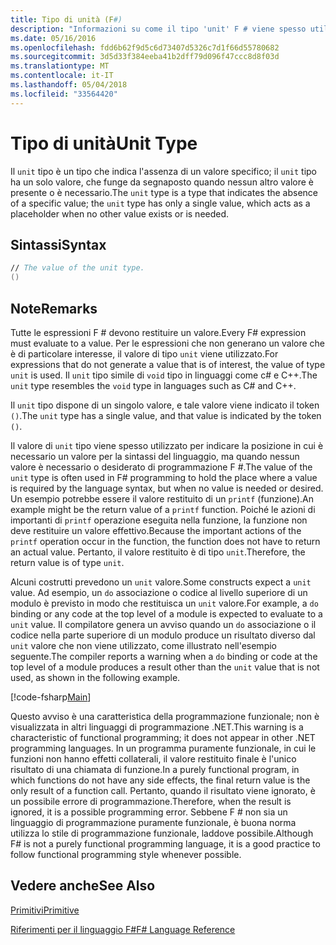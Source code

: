 ```yaml
---
title: Tipo di unità (F#)
description: "Informazioni su come il tipo 'unit' F # viene spesso utilizzato per indicare la posizione in cui è necessario un valore per la sintassi del linguaggio quando il valore non è necessario o desiderato."
ms.date: 05/16/2016
ms.openlocfilehash: fdd6b62f9d5c6d73407d5326c7d1f66d55780682
ms.sourcegitcommit: 3d5d33f384eeba41b2dff79d096f47ccc8d8f03d
ms.translationtype: MT
ms.contentlocale: it-IT
ms.lasthandoff: 05/04/2018
ms.locfileid: "33564420"
---
```

# <a name="unit-type"></a><span data-ttu-id="4ebe9-103">Tipo di unità</span><span class="sxs-lookup"><span data-stu-id="4ebe9-103">Unit Type</span></span>

<span data-ttu-id="4ebe9-104">Il `unit` tipo è un tipo che indica l'assenza di un valore specifico; il `unit` tipo ha un solo valore, che funge da segnaposto quando nessun altro valore è presente o è necessario.</span><span class="sxs-lookup"><span data-stu-id="4ebe9-104">The `unit` type is a type that indicates the absence of a specific value; the `unit` type has only a single value, which acts as a placeholder when no other value exists or is needed.</span></span>


## <a name="syntax"></a><span data-ttu-id="4ebe9-105">Sintassi</span><span class="sxs-lookup"><span data-stu-id="4ebe9-105">Syntax</span></span>

```fsharp
// The value of the unit type.
()
```

## <a name="remarks"></a><span data-ttu-id="4ebe9-106">Note</span><span class="sxs-lookup"><span data-stu-id="4ebe9-106">Remarks</span></span>
<span data-ttu-id="4ebe9-107">Tutte le espressioni F # devono restituire un valore.</span><span class="sxs-lookup"><span data-stu-id="4ebe9-107">Every F# expression must evaluate to a value.</span></span> <span data-ttu-id="4ebe9-108">Per le espressioni che non generano un valore che è di particolare interesse, il valore di tipo `unit` viene utilizzato.</span><span class="sxs-lookup"><span data-stu-id="4ebe9-108">For expressions that do not generate a value that is of interest, the value of type `unit` is used.</span></span> <span data-ttu-id="4ebe9-109">Il `unit` tipo simile di `void` tipo in linguaggi come c# e C++.</span><span class="sxs-lookup"><span data-stu-id="4ebe9-109">The `unit` type resembles the `void` type in languages such as C# and C++.</span></span>

<span data-ttu-id="4ebe9-110">Il `unit` tipo dispone di un singolo valore, e tale valore viene indicato il token `()`.</span><span class="sxs-lookup"><span data-stu-id="4ebe9-110">The `unit` type has a single value, and that value is indicated by the token `()`.</span></span>

<span data-ttu-id="4ebe9-111">Il valore di `unit` tipo viene spesso utilizzato per indicare la posizione in cui è necessario un valore per la sintassi del linguaggio, ma quando nessun valore è necessario o desiderato di programmazione F #.</span><span class="sxs-lookup"><span data-stu-id="4ebe9-111">The value of the `unit` type is often used in F# programming to hold the place where a value is required by the language syntax, but when no value is needed or desired.</span></span> <span data-ttu-id="4ebe9-112">Un esempio potrebbe essere il valore restituito di un `printf` (funzione).</span><span class="sxs-lookup"><span data-stu-id="4ebe9-112">An example might be the return value of a `printf` function.</span></span> <span data-ttu-id="4ebe9-113">Poiché le azioni di importanti di `printf` operazione eseguita nella funzione, la funzione non deve restituire un valore effettivo.</span><span class="sxs-lookup"><span data-stu-id="4ebe9-113">Because the important actions of the `printf` operation occur in the function, the function does not have to return an actual value.</span></span> <span data-ttu-id="4ebe9-114">Pertanto, il valore restituito è di tipo `unit`.</span><span class="sxs-lookup"><span data-stu-id="4ebe9-114">Therefore, the return value is of type `unit`.</span></span>

<span data-ttu-id="4ebe9-115">Alcuni costrutti prevedono un `unit` valore.</span><span class="sxs-lookup"><span data-stu-id="4ebe9-115">Some constructs expect a `unit` value.</span></span> <span data-ttu-id="4ebe9-116">Ad esempio, un `do` associazione o codice al livello superiore di un modulo è previsto in modo che restituisca un `unit` valore.</span><span class="sxs-lookup"><span data-stu-id="4ebe9-116">For example, a `do` binding or any code at the top level of a module is expected to evaluate to a `unit` value.</span></span> <span data-ttu-id="4ebe9-117">Il compilatore genera un avviso quando un `do` associazione o il codice nella parte superiore di un modulo produce un risultato diverso dal `unit` valore che non viene utilizzato, come illustrato nell'esempio seguente.</span><span class="sxs-lookup"><span data-stu-id="4ebe9-117">The compiler reports a warning when a `do` binding or code at the top level of a module produces a result other than the `unit` value that is not used, as shown in the following example.</span></span>

[!code-fsharp[Main](../../../samples/snippets/fsharp/lang-ref-1/snippet901.fs)]

<span data-ttu-id="4ebe9-118">Questo avviso è una caratteristica della programmazione funzionale; non è visualizzata in altri linguaggi di programmazione .NET.</span><span class="sxs-lookup"><span data-stu-id="4ebe9-118">This warning is a characteristic of functional programming; it does not appear in other .NET programming languages.</span></span> <span data-ttu-id="4ebe9-119">In un programma puramente funzionale, in cui le funzioni non hanno effetti collaterali, il valore restituito finale è l'unico risultato di una chiamata di funzione.</span><span class="sxs-lookup"><span data-stu-id="4ebe9-119">In a purely functional program, in which functions do not have any side effects, the final return value is the only result of a function call.</span></span> <span data-ttu-id="4ebe9-120">Pertanto, quando il risultato viene ignorato, è un possibile errore di programmazione.</span><span class="sxs-lookup"><span data-stu-id="4ebe9-120">Therefore, when the result is ignored, it is a possible programming error.</span></span> <span data-ttu-id="4ebe9-121">Sebbene F # non sia un linguaggio di programmazione puramente funzionale, è buona norma utilizza lo stile di programmazione funzionale, laddove possibile.</span><span class="sxs-lookup"><span data-stu-id="4ebe9-121">Although F# is not a purely functional programming language, it is a good practice to follow functional programming style whenever possible.</span></span>

## <a name="see-also"></a><span data-ttu-id="4ebe9-122">Vedere anche</span><span class="sxs-lookup"><span data-stu-id="4ebe9-122">See Also</span></span>
[<span data-ttu-id="4ebe9-123">Primitivi</span><span class="sxs-lookup"><span data-stu-id="4ebe9-123">Primitive</span></span>](primitive-types.md)

[<span data-ttu-id="4ebe9-124">Riferimenti per il linguaggio F#</span><span class="sxs-lookup"><span data-stu-id="4ebe9-124">F# Language Reference</span></span>](index.md)
